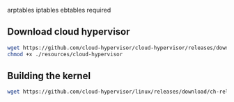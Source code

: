 arptables iptables ebtables required

## Download cloud hypervisor
```bash
wget https://github.com/cloud-hypervisor/cloud-hypervisor/releases/download/v44.0/cloud-hypervisor -O ./resources/cloud-hypervisor
chmod +x ./resources/cloud-hypervisor
```

## Building the kernel

```bash
wget https://github.com/cloud-hypervisor/linux/releases/download/ch-release-v6.12.8-20250114/vmlinux -O ./resources/vmlinux
```
